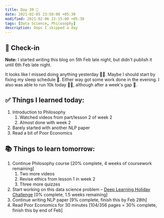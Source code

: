 ```yaml
---
title: Day 39 🍠
date: 2021-02-05 23:50:00 +05:30
modified: 2021-02-06 22:15:00 +05:30
tags: [Data Science, Philosophy]
description: Oops I skipped a day
---
```


## 📩 Check-in

**Note:** I started writing this blog on 5th Feb late night, but didn't publish it until 6th Feb late night.

It looks like I missed doing anything yesterday 🤷‍♀️. Maybe I should start by fixing my sleep schedule 🛌. Either way got some work done in the evening. I also was able to run 10k today 🏃‍♀️, although after a week's gap 💪.

## ✅ Things I learned today:

1. Introduction to Philosophy
   1. Watched videos from part/lesson 2 of week 2
   2. Almost done with week 2
2. Barely started with another NLP paper
3. Read a bit of Poor Economics

## 📚 Things to learn tomorrow:

1. Continue Philosophy course [20% complete, 4 weeks of coursework remaining]
   1. Two more videos
   2. Revise ethics from lesson 1 in week 2
   3. Three more quizzes 
2. Start working on this data science problem – <a href="https://www.hackerearth.com/challenges/competitive/hackerearth-deep-learning-challenge-holidays/problems/" rel="noopener" target="_blank">Deep Learning Holiday Challenge</a> [0% complete, 1.5 weeks remaining]
3. Continue writing NLP paper [9% complete, finish this by Feb 28th]
4. Read Poor Economics for 30 minutes [104/356 pages = 30% complete, finish this by end of Feb]